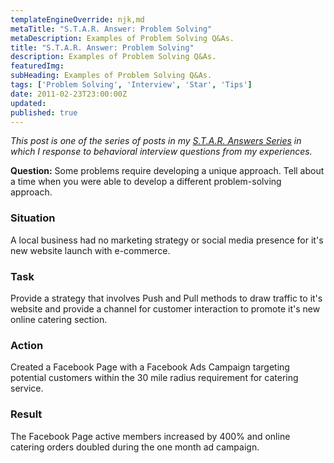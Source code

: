 ```yaml
---
templateEngineOverride: njk,md
metaTitle: "S.T.A.R. Answer: Problem Solving" 
metaDescription: Examples of Problem Solving Q&As.
title: "S.T.A.R. Answer: Problem Solving" 
description: Examples of Problem Solving Q&As.
featuredImg:
subHeading: Examples of Problem Solving Q&As.
tags: ['Problem Solving', 'Interview', 'Star', 'Tips']
date: 2011-02-23T23:00:00Z
updated:
published: true
---
```


<div class="col-start-3 col-end-9">

_This post is one of the series of posts in my [S.T.A.R. Answers Series](/posts/2011/02/star-responses/) in which I response to behavioral interview questions from my experiences._

**Question:** Some problems require developing a unique approach. Tell about a time when you were able to develop a different problem-solving approach.

### Situation

A local business had no marketing strategy or social media presence for it's new website launch with e-commerce.

### Task

Provide a strategy that involves Push and Pull methods to draw traffic to it's website and provide a channel for customer interaction to promote it's new online catering section.

### Action

Created a Facebook Page with a Facebook Ads Campaign targeting potential customers within the 30 mile radius requirement for catering service.

### Result

The Facebook Page active members increased by 400% and online catering orders doubled during the one month ad campaign.

</div>
